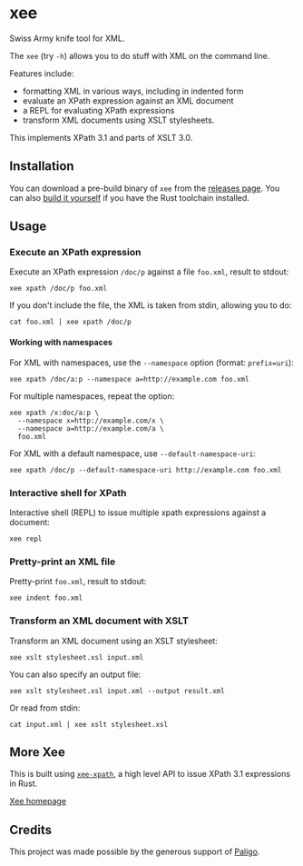 # xee

Swiss Army knife tool for XML.

The `xee` (try `-h`) allows you to do stuff with XML on the command line.

Features include:

- formatting XML in various ways, including in indented form
- evaluate an XPath expression against an XML document
- a REPL for evaluating XPath expressions
- transform XML documents using XSLT stylesheets.

This implements XPath 3.1 and parts of XSLT 3.0.

## Installation

You can download a pre-build binary of `xee` from the [releases
page](https://github.com/Paligo/xee/releases). You can also [build it
yourself](https://github.com/Paligo/xee/?tab=readme-ov-file#obtaining-the-xee-commandline-tool)
if you have the Rust toolchain installed.

## Usage

### Execute an XPath expression

Execute an XPath expression `/doc/p` against a file `foo.xml`, result to stdout:

```
xee xpath /doc/p foo.xml
```

If you don't include the file, the XML is taken from stdin, allowing you to do:

```
cat foo.xml | xee xpath /doc/p
```

#### Working with namespaces

For XML with namespaces, use the `--namespace` option (format: `prefix=uri`):

```
xee xpath /doc/a:p --namespace a=http://example.com foo.xml
```

For multiple namespaces, repeat the option:

```
xee xpath /x:doc/a:p \
  --namespace x=http://example.com/x \
  --namespace a=http://example.com/a \
  foo.xml
```

For XML with a default namespace, use `--default-namespace-uri`:

```
xee xpath /doc/p --default-namespace-uri http://example.com foo.xml
```

### Interactive shell for XPath

Interactive shell (REPL) to issue multiple xpath expressions against a document:

```
xee repl
```

### Pretty-print an XML file

Pretty-print `foo.xml`, result to stdout:

```
xee indent foo.xml
```

### Transform an XML document with XSLT

Transform an XML document using an XSLT stylesheet:

```
xee xslt stylesheet.xsl input.xml
```

You can also specify an output file:

```
xee xslt stylesheet.xsl input.xml --output result.xml
```

Or read from stdin:

```
cat input.xml | xee xslt stylesheet.xsl
```

## More Xee

This is built using [`xee-xpath`](https://docs.rs/xee-xpath/latest/xee_xpath/),
a high level API to issue XPath 3.1 expressions in Rust.

[Xee homepage](https://github.com/Paligo/xee)

## Credits

This project was made possible by the generous support of
[Paligo](https://paligo.net/).
